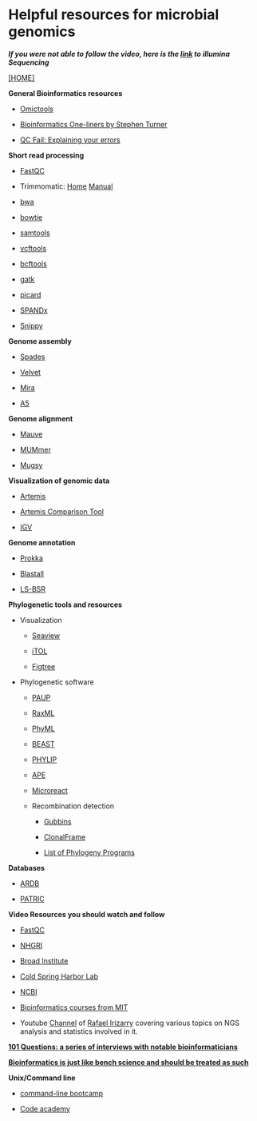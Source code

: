 # Helpful resources for microbial genomics

***If you were not able to follow the video, here is the [link](https://www.youtube.com/watch?v=womKfikWlxM) to illumina Sequencing***

[[HOME]](https://github.com/alipirani88/Comparative_Genomics/blob/master/README.md)

**General Bioinformatics resources**

- [Omictools](http://omictools.com/)
	
- [Bioinformatics One-liners by Stephen Turner](https://github.com/stephenturner/oneliners)
	
- [QC Fail: Explaining your errors](https://sequencing.qcfail.com/)
	
	
**Short read processing**

- [FastQC](http://www.bioinformatics.babraham.ac.uk/projects/fastqc/)

- Trimmomatic: [Home](http://www.usadellab.org/cms/?page=trimmomatic) [Manual](http://www.usadellab.org/cms/uploads/supplementary/Trimmomatic/TrimmomaticManual_V0.32.pdf)

- [bwa](http://bio-bwa.sourceforge.net/)

- [bowtie](http://bowtie-bio.sourceforge.net/index.shtml)

- [samtools](http://samtools.sourceforge.net/)

- [vcftools](http://vcftools.sourceforge.net/)

- [bcftools](https://samtools.github.io/bcftools/bcftools.html)

- [gatk](https://www.broadinstitute.org/gatk/) 

- [picard](http://broadinstitute.github.io/picard/) 

- [SPANDx](https://github.com/dsarov/SPANDx) 

- [Snippy](https://github.com/tseemann/snippy) 
	
**Genome assembly**

- [Spades](http://bioinf.spbau.ru/spades)

- [Velvet](https://www.ebi.ac.uk/~zerbino/velvet/) 

- [Mira](https://sourceforge.net/p/mira-assembler/wiki/Home/) 

- [A5](https://sourceforge.net/p/ngopt/wiki/browse_pages/)
	
**Genome alignment**

- [Mauve](http://darlinglab.org/mauve/download.html)

- [MUMmer](http://mummer.sourceforge.net/)

- [Mugsy](http://mugsy.sourceforge.net/) 
	
**Visualization of genomic data**

- [Artemis](http://www.sanger.ac.uk/science/tools/artemis) 

- [Artemis Comparison Tool](http://www.sanger.ac.uk/science/tools/artemis-comparison-tool-act)

- [IGV](https://www.broadinstitute.org/igv/)
	
**Genome annotation**

- [Prokka](http://www.vicbioinformatics.com/software.prokka.shtml) 

- [Blastall](https://blast.ncbi.nlm.nih.gov/Blast.cgi?PAGE_TYPE=BlastDocs&DOC_TYPE=Download)

- [LS-BSR](https://github.com/jasonsahl/LS-BSR) 
	
**Phylogenetic tools and resources**

- Visualization 

	- [Seaview](http://doua.prabi.fr/software/seaview) 
	
	- [iTOL](http://itol.embl.de/) 
	
	- [Figtree](http://tree.bio.ed.ac.uk/software/figtree/) 

- Phylogenetic software 

	- [PAUP](http://paup.csit.fsu.edu/)
	
	- [RaxML](http://sco.h-its.org/exelixis/software.html) 
	
	- [PhyML](http://www.atgc-montpellier.fr/phyml/)
	
	- [BEAST](http://beast.bio.ed.ac.uk/)
	
	- [PHYLIP](http://evolution.genetics.washington.edu/phylip.html)
	
	- [APE](http://ape-package.ird.fr/)
	
	- [Microreact](http://microreact.org/showcase/)
	
	- Recombination detection 
		
		- [Gubbins](http://www.sanger.ac.uk/science/tools/gubbins)
		
		- [ClonalFrame](http://www.xavierdidelot.xtreemhost.com/clonalframe.htm?ckattempt=1)
		
		- [List of Phylogeny Programs](http://evolution.genetics.washington.edu/phylip/software.html)

**Databases**

- [ARDB](http://ardb.cbcb.umd.edu/)

- [PATRIC](https://www.patricbrc.org/portal/portal/patric/Home)
	

**Video Resources you should watch and follow**


- [FastQC](https://www.youtube.com/watch?v=bz93ReOv87Y) 
	
- [NHGRI](https://www.youtube.com/user/GenomeTV) 
	
- [Broad Institute](https://www.youtube.com/channel/UCv4IbnP9j9RC_aZAs8wqdeQ)
	
- [Cold Spring Harbor Lab](https://www.youtube.com/channel/UCVqWctrxf5-oBIM1lqOIt-A)
	
- [NCBI](https://www.youtube.com/user/NCBINLM/videos)
	
- [Bioinformatics courses from MIT](https://www.youtube.com/channel/UCEBb1b_L6zDS3xTUrIALZOw)
	
- Youtube [Channel](https://www.youtube.com/channel/UC1lb9cYp9wt8xjF3APM9bMw) of [Rafael Irizarry](http://rafalab.dfci.harvard.edu/) covering various topics on NGS analysis and statistics involved in it.
	
**[101 Questions: a series of interviews with notable bioinformaticians](http://www.acgt.me/blog/2014/3/25/101-questions-a-new-series-of-interviews-with-notable-bioinformaticians)**

**[Bioinformatics is just like bench science and should be treated as such](http://cabbagesofdoom.blogspot.com/2015/08/bioinformatics-is-just-like-bench.html)**

**Unix/Command line**
	
- [command-line bootcamp](http://rik.smith-unna.com/command_line_bootcamp/?id=9xnbkx6eaof)
	
- [Code academy](https://www.codecademy.com/en/courses/learn-the-command-line)


